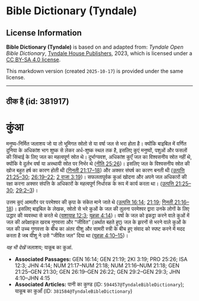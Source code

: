 # Bible Dictionary (Tyndale)

## License Information

**Bible Dictionary (Tyndale)** is based on and adapted from: _Tyndale Open Bible Dictionary_, [Tyndale House Publishers](https://tyndaleopenresources.com/), 2023, which is licensed under a [CC BY-SA 4.0 license](https://creativecommons.org/licenses/by-sa/4.0/legalcode.en).

This markdown version (created `2025-10-17`) is provided under the same license.



--------------------------------

## ठीक है (id: 381917)

कुंआ
====

मनुष्य\-निर्मित जलाशय जो या तो भूमिगत स्रोतो से या वर्षा जल से भरा होता है। क्योंकि बाइबिल में वर्णित दुनिया के अधिकांश भाग शुष्क से लेकर अर्ध\-शुष्क स्थल तक है, इसलिए कुएं मनुष्यों, पशुओं और फसलों की सिंचाई के लिए जल का महत्वपूर्ण स्रोत थे। दुर्भाग्यवश, अधिकांश कुएँ जल का विश्वसनीय स्रोत नहीं थे, क्योंकि वे दुर्लभ वर्षा या अस्थायी स्रोत पर निर्भर थे ([नीति 25:26](https://ref.ly/Prov25:26))। इसलिए जल के विश्वसनीय स्रोत की खोज बहुत हर्ष का कारण होती थी ([गिनती 21:17–18](https://ref.ly/Num21:17-Num21:18)) और अक्सर संघर्ष का कारण बनती थी ([उत्पत्ति 21:25–30](https://ref.ly/Gen21:25-Gen21:30); [26:19–22](https://ref.ly/Gen26:19-Gen26:22); [2 राजा 3:19](https://ref.ly/2Kgs3:19))। सफलतापूर्वक कुआं खोदना और अपने जल अधिकारों की रक्षा करना अक्सर संपत्ति के अधिकारों के महत्वपूर्ण निर्धारक के रूप में कार्य करता था। ([उत्पत्ति 21:25–30](https://ref.ly/Gen21:25-Gen21:30); [29:2–3](https://ref.ly/Gen29:2-Gen29:3))।

उत्तम कुएं आमतौर पर परमेश्वर की कृपा के संकेत माने जाते थे ([उत्पत्ति 16:14](https://ref.ly/Gen16:14); [21:19](https://ref.ly/Gen21:19); [गिनती 21:16–18](https://ref.ly/Num21:16-Num21:18))। इसलिए बाइबिल के लेखक, स्रोतो से भरे कुओं के जल की तुलना परमेश्वर द्वारा उनके लोगों के लिए उद्धार की व्यवस्था से करते थे ([यशायाह 12:3](https://ref.ly/Isa12:3); [यूहन्ना 4:14](https://ref.ly/John4:14))। वर्षा के जल को इकट्ठा करने वाले कुओं में जल की अपेक्षाकृत खराब गुणवत्ता और “जीवित” (अर्थात बहते हुए) जल के झरनों से भरने वाले कुओं के जल की उच्च गुणवत्ता के बीच का अंतर यीशु और सामरी स्त्री के बीच हुए संवाद को स्पष्ट करने में मदद करता है जब यीशु ने उसे “जीवित जल” दिया था ([यूहन्ना 4:10–15](https://ref.ly/John4:10-John4:15))।

*यह भी देखें* जलाशय; याकूब का कुआं.

* **Associated Passages:** GEN 16:14; GEN 21:19; 2KI 3:19; PRO 25:26; ISA 12:3; JHN 4:14; NUM 21:17–NUM 21:18; NUM 21:16–NUM 21:18; GEN 21:25–GEN 21:30; GEN 26:19–GEN 26:22; GEN 29:2–GEN 29:3; JHN 4:10–JHN 4:15
* **Associated Articles:** पानी का कुण्ड (ID: `594457@TyndaleBibleDictionary`); याकूब का कुआँ (ID: `381584@TyndaleBibleDictionary`)

